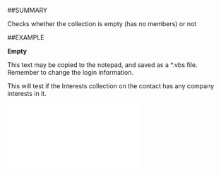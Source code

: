 

##SUMMARY

Checks whether the collection is empty (has no members) or not


##EXAMPLE

**Empty**


This text may be copied to the notepad, and saved as a *.vbs file. Remember to change the login information.
 
This will test if the Interests collection on the contact has any company interests in it.


![](../../Examples/vbs/SOInterests.Empty.vbs.txt)





